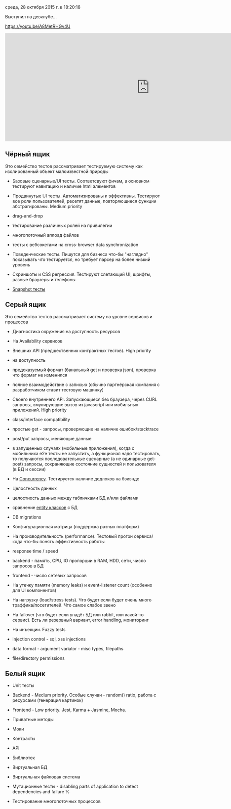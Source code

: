 среда, 28 октября 2015 г. в 18:20:16

Выступил на девклубе...

https://youtu.be/A8MetRHGv4U

<iframe width="934" height="350" src="https://www.youtube.com/embed/A8MetRHGv4U" title="2015.10.28 Артём Курапов – Многообразие автоматических тестов" frameborder="0" allow="accelerometer; autoplay; clipboard-write; encrypted-media; gyroscope; picture-in-picture; web-share" referrerpolicy="strict-origin-when-cross-origin" allowfullscreen></iframe>

<!-- truncate -->

## Чёрный ящик

Это семейство тестов рассматривает тестируемую систему как изолированный объект малоизвестной природы

- Базовые сценарные/UI тесты. Соответсвуют фичам, в основном тестируют навигацию и наличие html элементов  
    
- Продвинутые UI тесты. Автоматизированы и эффективны. Тестируют все роли пользователей, ресетят данные, повторяющиеся функции абстрагированы. Medium priority

- drag-and-drop
- тестирование различных ролей на привилегии
- многопоточный аплоад файлов
- тесты с вебсокетами на cross-browser data synchronization

- Поведенческие тесты. Пишутся для бизнеса что-бы "наглядно" показывать что тестируется, но требует парсер на более низкий уровень
- Скриншоты и CSS регрессия. Тестируют слетающий UI, шрифты, разные браузеры и телефоны
- [Snapshot тесты](https://facebook.github.io/jest/docs/snapshot-testing.html)

## Серый ящик

Это семейство тестов рассматривает систему на уровне сервисов и процессов

- ​Диагностика окружения на доступность ресурсов  
    
- На Availability сервисов
- Внешних API (предшественник контрактных тестов). High priority

- на доступность
- предсказуемый формат (банальный get и проверка json), проверка что формат не изменился
- полное взаимодействие с записью (обычно партнёрская компания с разработчиком ставит тестовую машинку)

- Своего внутреннего API. Запускающиеся без браузера, через CURL запросы, эмулирующие вызов из javascript или мобильных приложений. High priority

- class/interface compatibility  
    
- простые get - запросы, проверяющие на наличие ошибок/stacktrace  
    
- post/put запросы, меняющие данные  
    
- в запущенных случаях (мобильные приложения), когда с мобильника e2e тесты не запустить, а функционал надо тестировать, то получаются последовательные сценарные (а не одинарные get-post) запросы, сохраняющие состояние сущностей и пользователя (в БД и сессии)

- На [Concurrency](https://kurapov.ee/rus/lab/quality_control/phpunit/concurrency_deadlock_integration_tests/). Тестируется наличие дедлоков на бэкэнде
- Целостность данных

- целостность данных между табличками БД и/или файлами
- сравнение [entity классов](http://docs.doctrine-project.org/projects/doctrine-orm/en/latest/reference/basic-mapping.html) с БД
- DB migrations

- Конфигурационная матрица (поддержка разных платформ)
- На производительность (performance). Тестовый прогон сервиса/кода что-бы понять эффективность работы

- response time / speed
- backend - память, CPU, IO пропорции в RAM, HDD, сети, число запросов в БД
- frontend - число сетевых запросов

- На утечку памяти (memory leaks) и event-listener count (особенно для UI компонентов)
- На нагрузку (load/stress tests). Что будет если будет очень много траффика/посетителей. Что самое слабое звено
- На failover (что будет если упадёт БД или rabbit, или какой-то сервис). Есть ли резервный вариант, error handling, мониторинг
- На инъекции. Fuzzy tests

- injection control - sql, xss injections
- data format - argument variator - misc types, filepaths
- file/directory permissions

## Белый ящик

- Unit тесты

- Backend - Medium priority. Особые случаи - random() ratio, работа с ресурсами (генерация картинок)
- Frontend - Low priority. Jest, Karma + Jasmine, Mocha.

- Приватные методы
- Моки
- Контракты

- API
- Библиотек

- Виртуальная БД
- Виртуальная файловая система
- Мутационные тесты - disabling parts of application to detect dependencies and failure %
- Тестирование многопоточных процессов